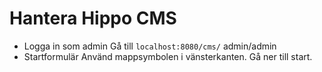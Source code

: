 # Hantera Hippo CMS #


* Logga in som admin   Gå till `localhost:8080/cms/`   admin/admin
* Startformulär   Använd mappsymbolen i vänsterkanten. Gå ner till start.


